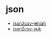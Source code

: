 # json
* [json2csv-jehiah](https://github.com/jehiah/json2csv)
* [json2csv-yuk](https://github.com/yukithm/json2csv)
